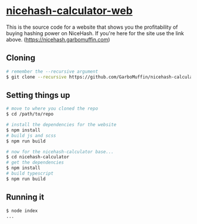 # [nicehash-calculator-web](https://nicehash.garbomuffin.com)

This is the source code for a website that shows you the profitability of buying hashing power on NiceHash.
If you're here for the site use the link above. (https://nicehash.garbomuffin.com)

## Cloning

```bash
# remember the --recursive argument
$ git clone --recursive https://github.com/GarboMuffin/nicehash-calculator-web
```

## Setting things up

```bash
# move to where you cloned the repo
$ cd /path/to/repo

# install the dependencies for the website
$ npm install
# build js and scss
$ npm run build

# now for the nicehash-calculator base...
$ cd nicehash-calculator
# get the dependencies
$ npm install
# build typescript
$ npm run build
```

## Running it

```bash
$ node index
...
```
